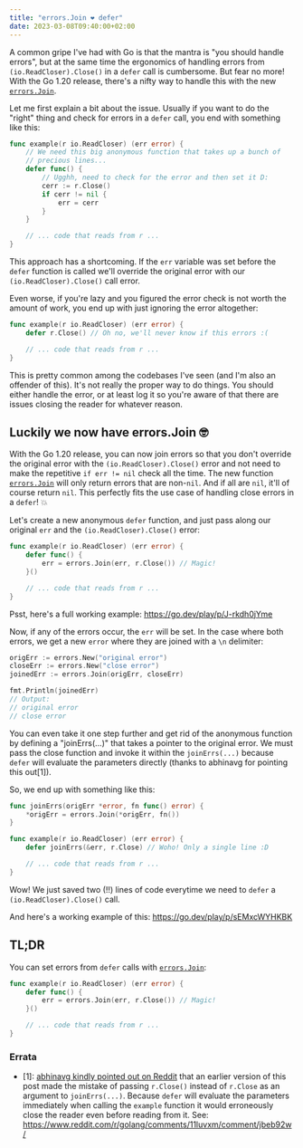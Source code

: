 ```yaml
---
title: "errors.Join ❤️ defer"
date: 2023-03-08T09:40:00+02:00
---
```


A common gripe I've had with Go is that the mantra is "you should handle
errors", but at the same time the ergonomics of handling errors from
`(io.ReadCloser).Close()` in a `defer` call is cumbersome. But fear no more!
With the Go 1.20 release, there's a nifty way to handle this with the new
[`errors.Join`](https://pkg.go.dev/errors#Join).

<!--more-->

Let me first explain a bit about the issue. Usually if you want to do the
"right" thing and check for errors in a `defer` call, you end with something
like this:

```go
func example(r io.ReadCloser) (err error) {
    // We need this big anonymous function that takes up a bunch of
    // precious lines...
    defer func() {
        // Ugghh, need to check for the error and then set it D:
        cerr := r.Close()
        if cerr != nil {
            err = cerr
        }
    }

	// ... code that reads from r ...
}
```

This approach has a shortcoming. If the `err` variable was set
before the `defer` function is called we'll override the original error with our
`(io.ReadCloser).Close()` call error.

Even worse, if you're lazy and you figured the error check is not worth the
amount of work, you end up with just ignoring the error altogether:

```go
func example(r io.ReadCloser) (err error) {
    defer r.Close() // Oh no, we'll never know if this errors :(

	// ... code that reads from r ...
}
```

This is pretty common among the codebases I've seen (and I'm also an offender of
this). It's not really the proper way to do things. You should either handle the
error, or at least log it so you're aware of that there are issues closing the
reader for whatever reason.

## Luckily we now have errors.Join 🤓

With the Go 1.20 release, you can now join errors so that you don't override the
original error with the `(io.ReadCloser).Close()` error and not need to make the
repetitive `if err != nil` check all the time. The new function
[`errors.Join`](https://pkg.go.dev/errors#Join) will only return errors that are
non-`nil`. And if all are `nil`, it'll of course return `nil`. This perfectly
fits the use case of handling close errors in a `defer`! 💥

Let's create a new anonymous `defer` function, and just pass along our original
`err` and the `(io.ReadCloser).Close()` error:

```go
func example(r io.ReadCloser) (err error) {
	defer func() {
		err = errors.Join(err, r.Close()) // Magic!
	}()

	// ... code that reads from r ...
}

```

Psst, here's a full working example: https://go.dev/play/p/J-rkdh0jYme

Now, if any of the errors occur, the `err` will be set. In the case where both
errors, we get a new `error` where they are joined with a `\n` delimiter:

```go
origErr := errors.New("original error")
closeErr := errors.New("close error")
joinedErr := errors.Join(origErr, closeErr)

fmt.Println(joinedErr)
// Output:
// original error
// close error
```

You can even take it one step further and get rid of the anonymous function by
defining a "joinErrs(...)" that takes a pointer to the original error. We must
pass the close function and invoke it within the `joinErrs(...)` because `defer`
will evaluate the parameters directly (thanks to abhinavg for pointing this out[1]).

So, we end up with something like this:

```go
func joinErrs(origErr *error, fn func() error) {
	*origErr = errors.Join(*origErr, fn())
}

func example(r io.ReadCloser) (err error) {
	defer joinErrs(&err, r.Close) // Woho! Only a single line :D

	// ... code that reads from r ...
}
```

Wow! We just saved two (!!) lines of code everytime we need to `defer` a
`(io.ReadCloser).Close()` call.

And here's a working example of this: https://go.dev/play/p/sEMxcWYHKBK


## TL;DR

You can set errors from `defer` calls with
[`errors.Join`](https://pkg.go.dev/errors#Join):

```go
func example(r io.ReadCloser) (err error) {
	defer func() {
		err = errors.Join(err, r.Close()) // Magic!
	}()

	// ... code that reads from r ...
}
```

### Errata

 * [1]: [abhinavg kindly pointed out on Reddit](https://www.reddit.com/r/golang/comments/11luvxm/comment/jbeb92w/)
   that an earlier version of this post made the mistake of passing `r.Close()`
   instead of `r.Close` as an argument to `joinErrs(...)`. Because `defer` will
   evaluate the parameters immediately when calling the `example` function it
   would erroneously close the reader even before reading from it.
   See: https://www.reddit.com/r/golang/comments/11luvxm/comment/jbeb92w/
